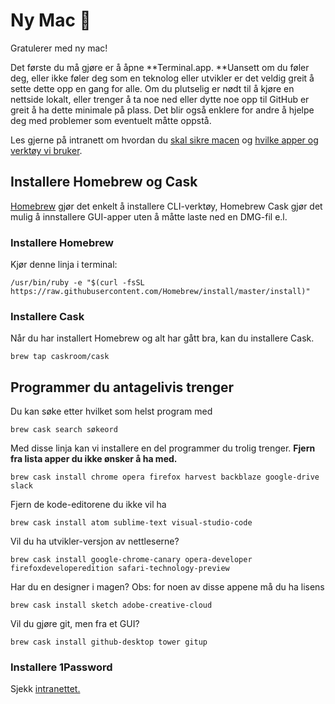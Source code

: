 # Ny Mac 🎉

Gratulerer med ny mac!

Det første du må gjøre er å åpne **Terminal.app. **Uansett om du føler deg, eller ikke føler deg som en teknolog eller utvikler er det veldig greit å sette dette opp en gang for alle. Om du plutselig er nødt til å kjøre en nettside lokalt, eller trenger å ta noe ned eller dytte noe opp til GitHub er greit å ha dette minimale på plass. Det blir også enklere for andre å hjelpe deg med problemer som eventuelt måtte oppstå.

Les gjerne på intranett om hvordan du [skal sikre macen](https://intranett.netliferesearch.com/it/sikre-laptop) og [hvilke apper og verktøy vi bruker](https://intranett.netliferesearch.com/it/verktoy-og-apper-vi-bruker).

## Installere Homebrew og Cask

[Homebrew](http://brew.sh/) gjør det enkelt å installere CLI-verktøy, Homebrew Cask gjør det mulig å innstallere GUI-apper uten å måtte laste ned en DMG-fil e.l.

### Installere Homebrew

Kjør denne linja i terminal:

```
/usr/bin/ruby -e "$(curl -fsSL https://raw.githubusercontent.com/Homebrew/install/master/install)"
```

### Installere Cask

Når du har installert Homebrew og alt har gått bra, kan du installere Cask.

```
brew tap caskroom/cask
```

## Programmer du antagelivis trenger

Du kan søke etter hvilket som helst program med

```
brew cask search søkeord
```

Med disse linja kan vi installere en del programmer du trolig trenger. **Fjern fra lista apper du ikke ønsker å ha med.**

```
brew cask install chrome opera firefox harvest backblaze google-drive slack
```

Fjern de kode-editorene du ikke vil ha

```
brew cask install atom sublime-text visual-studio-code
```

Vil du ha utvikler-versjon av nettleserne?

```
brew cask install google-chrome-canary opera-developer firefoxdeveloperedition safari-technology-preview
```

Har du en designer i magen? Obs: for noen av disse appene må du ha lisens

```
brew cask install sketch adobe-creative-cloud
```

Vil du gjøre git, men fra et GUI?

```
brew cask install github-desktop tower gitup
```

### Installere 1Password

Sjekk [intranettet.](https://intranett.netliferesearch.com/it/passord)

